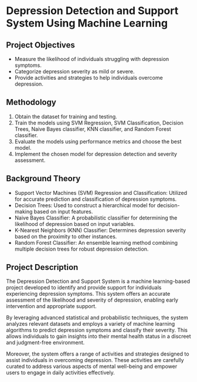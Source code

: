 # Depression Detection and Support System Using Machine Learning

## Project Objectives
- Measure the likelihood of individuals struggling with depression symptoms.
- Categorize depression severity as mild or severe.
- Provide activities and strategies to help individuals overcome depression.

## Methodology
1. Obtain the dataset for training and testing.
2. Train the models using SVM Regression, SVM Classification, Decision Trees, Naive Bayes classifier, KNN classifier, and Random Forest classifier.
3. Evaluate the models using performance metrics and choose the best model.
4. Implement the chosen model for depression detection and severity assessment.

## Background Theory
- Support Vector Machines (SVM) Regression and Classification: Utilized for accurate prediction and classification of depression symptoms.
- Decision Trees: Used to construct a hierarchical model for decision-making based on input features.
- Naive Bayes Classifier: A probabilistic classifier for determining the likelihood of depression based on input variables.
- K-Nearest Neighbors (KNN) Classifier: Determines depression severity based on the proximity to other instances.
- Random Forest Classifier: An ensemble learning method combining multiple decision trees for robust depression detection.

## Project Description
The Depression Detection and Support System is a machine learning-based project developed to identify and provide support for individuals experiencing depression symptoms. This system offers an accurate assessment of the likelihood and severity of depression, enabling early intervention and appropriate support.

By leveraging advanced statistical and probabilistic techniques, the system analyzes relevant datasets and employs a variety of machine learning algorithms to predict depression symptoms and classify their severity. This allows individuals to gain insights into their mental health status in a discreet and judgment-free environment.

Moreover, the system offers a range of activities and strategies designed to assist individuals in overcoming depression. These activities are carefully curated to address various aspects of mental well-being and empower users to engage in daily activities effectively.
